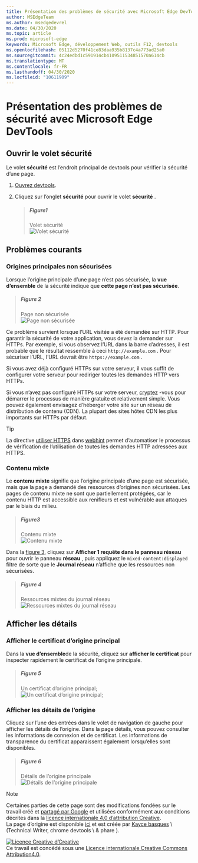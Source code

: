 ```yaml
---
title: Présentation des problèmes de sécurité avec Microsoft Edge DevTools
author: MSEdgeTeam
ms.author: msedgedevrel
ms.date: 04/30/2020
ms.topic: article
ms.prod: microsoft-edge
keywords: Microsoft Edge, développement Web, outils F12, devtools
ms.openlocfilehash: 05112d5270f41ce83daa935b8137c4a773ad25a0
ms.sourcegitcommit: 4c24edbd1c591914cb4109511534851570a614cb
ms.translationtype: MT
ms.contentlocale: fr-FR
ms.lasthandoff: 04/30/2020
ms.locfileid: "10611909"
---
```

<!-- Copyright Kayce Basques 

   Licensed under the Apache License, Version 2.0 (the "License");
   you may not use this file except in compliance with the License.
   You may obtain a copy of the License at

       https://www.apache.org/licenses/LICENSE-2.0

   Unless required by applicable law or agreed to in writing, software
   distributed under the License is distributed on an "AS IS" BASIS,
   WITHOUT WARRANTIES OR CONDITIONS OF ANY KIND, either express or implied.
   See the License for the specific language governing permissions and
   limitations under the License.  -->  





# Présentation des problèmes de sécurité avec Microsoft Edge DevTools   

  

<!--Use the **Security** Panel in [Microsoft Edge DevTools][MicrosoftEdgeDevTools] to make sure HTTPS is properly implemented on a page.  See **Why HTTPS Matters** to learn why every website should be protected with HTTPS, even sites that do not handle sensitive user data.  -->  

<!--todo: add section when why-https is available -->  

## Ouvrir le volet sécurité   

Le volet **sécurité** est l’endroit principal de devtools pour vérifier la sécurité d’une page.  

1.  [Ouvrez devtools][DevToolsOpen].  

1.  Cliquez sur l’onglet **sécurité** pour ouvrir le volet **sécurité** .  
    
    > ##### Figure1  
    > Volet sécurité  
    > ![Volet sécurité][ImageSecurityPanel]  
    
## Problèmes courants   

### Origines principales non sécurisées   

Lorsque l’origine principale d’une page n’est pas sécurisée, la **vue d’ensemble** de la sécurité indique que **cette page n’est pas sécurisée**.  

> ##### Figure 2  
> Page non sécurisée  
> ![Page non sécurisée][ImageNonSecurePage]  

Ce problème survient lorsque l’URL visitée a été demandée sur HTTP.  Pour garantir la sécurité de votre application, vous devez la demander sur HTTPs.  Par exemple, si vous observez l’URL dans la barre d’adresses, il est probable que le résultat ressemble à ceci `http://example.com` .  Pour sécuriser l’URL, l’URL devrait être `https://example.com` .  

Si vous avez déjà configuré HTTPs sur votre serveur, il vous suffit de configurer votre serveur pour rediriger toutes les demandes HTTP vers HTTPs.  

Si vous n’avez pas configuré HTTPs sur votre serveur, [cryptez][LetsEncrypt] -vous pour démarrer le processus de manière gratuite et relativement simple.  Vous pouvez également envisagez d’héberger votre site sur un réseau de distribution de contenu (CDN).  La plupart des sites hôtes CDN les plus importants sur HTTPs par défaut.  

> [!TIP]
> La directive [utiliser HTTPS][WebhintUseHttps] dans [webhint][Webhint] permet d’automatiser le processus de vérification de l’utilisation de toutes les demandes HTTP adressées aux HTTPS.  

### Contenu mixte   

Le **contenu mixte** signifie que l’origine principale d’une page est sécurisée, mais que la page a demandé des ressources d’origines non sécurisées.  Les pages de contenu mixte ne sont que partiellement protégées, car le contenu HTTP est accessible aux renifleurs et est vulnérable aux attaques par le biais du milieu.  

> ##### Figure3  
> Contenu mixte  
> ![Contenu mixte][ImageMixedContent]  

Dans la [figure 3](#figure-3), cliquez sur **Afficher 1 requête dans le panneau réseau** pour ouvrir le panneau **réseau** , puis appliquez le `mixed-content:displayed` filtre de sorte que le **Journal réseau** n’affiche que les ressources non sécurisées.  

> ##### Figure 4  
> Ressources mixtes du journal réseau  
> ![Ressources mixtes du journal réseau][ImageMixedResourcesNetworkLog]  

## Afficher les détails   

### Afficher le certificat d’origine principal   

Dans la **vue d’ensemble**de la sécurité, cliquez sur **afficher le certificat** pour inspecter rapidement le certificat de l’origine principale.  

> ##### Figure 5  
> Un certificat d’origine principal;  
> ![Un certificat d’origine principal;][ImageCertificate]  

### Afficher les détails de l’origine   

Cliquez sur l’une des entrées dans le volet de navigation de gauche pour afficher les détails de l’origine.  Dans la page détails, vous pouvez consulter les informations de connexion et de certificat.  Les informations de transparence du certificat apparaissent également lorsqu’elles sont disponibles.  

> ##### Figure 6  
> Détails de l’origine principale  
> ![Détails de l’origine principale][ImageOriginDetails]  

 



<!-- image links -->  

[ImageSecurityPanel]: /microsoft-edge/devtools-guide-chromium/media/security-security-overview-secure.msft.png "Figure 1: volet sécurité"  
[ImageNonSecurePage]: /microsoft-edge/devtools-guide-chromium/media/security-security-overview-non-secure.msft.png "Figure 2: page non sécurisée"  
[ImageMixedContent]: /microsoft-edge/devtools-guide-chromium/media/security-security-overview-mixed-secure.msft.png "Figure 3: contenu mixte"  
[ImageMixedResourcesNetworkLog]: /microsoft-edge/devtools-guide-chromium/media/security-network-filter.msft.png "Figure 4: ressources mixtes du journal réseau"  
[ImageCertificate]: /microsoft-edge/devtools-guide-chromium/media/security-security-overview-secure-view-certificate.msft.png "Figure 5: certificat principal d’origine"  
[ImageOriginDetails]: /microsoft-edge/devtools-guide-chromium/media/security-security-overview-mixed-secure-main-origin.msft.png "Figure 6: détails de l’origine principale"  

<!-- links -->  

[MicrosoftEdgeDevTools]: /microsoft-edge/devtools-guide-chromium "Outils de développement Microsoft Edge (chrome)"  
[DevToolsOpen]: /microsoft-edge/devtools-guide-chromium/open "Ouvrir Microsoft Edge DevTools"  


[LetsEncrypt]: https://letsencrypt.org "Utiliser des certificats SSL/TLS sans cryptage"  

[Webhint]: https://webhint.io "Astuce"  
[WebhintUseHttps]: https://webhint.io/docs/user-guide/hints/hint-https-only "Utiliser HTTPs | documentation webhint"  

<!--[mixed]: /web/fundamentals/security/prevent-mixed-content/what-is-mixed-content ""  -->

> [!NOTE]
> Certaines parties de cette page sont des modifications fondées sur le travail créé et [partagé par Google][GoogleSitePolicies] et utilisées conformément aux conditions décrites dans la [licence internationale 4,0 d’attribution Creative][CCA4IL].  
> La page d’origine est disponible [ici](https://developers.google.com/web/tools/chrome-devtools/security/index) et est créée par [Kayce basques][KayceBasques] \ (Technical Writer, chrome devtools \ & phare \).  

[![Licence Creative d’Creative][CCby4Image]][CCA4IL]  
Ce travail est concédé sous une [Licence internationale Creative Commons Attribution4.0][CCA4IL].  

[CCA4IL]: https://creativecommons.org/licenses/by/4.0  
[CCby4Image]: https://i.creativecommons.org/l/by/4.0/88x31.png  
[GoogleSitePolicies]: https://developers.google.com/terms/site-policies  
[KayceBasques]: https://developers.google.com/web/resources/contributors/kaycebasques  
